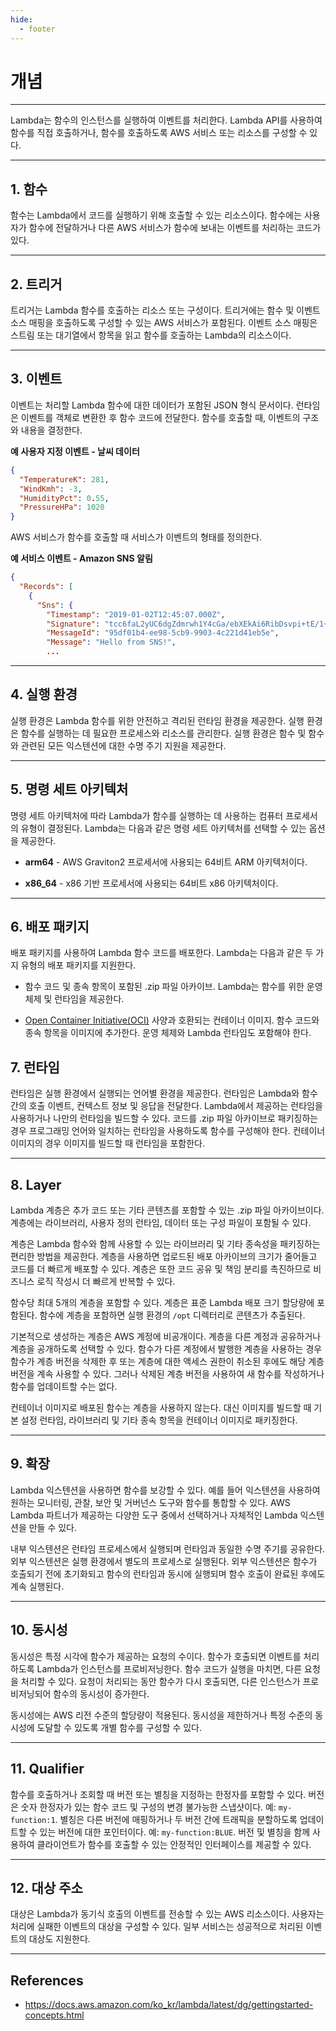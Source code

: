 ```yaml
---
hide:
  - footer
---
```


# 개념

---

Lambda는 함수의 인스턴스를 실행하여 이벤트를 처리한다. Lambda API를 사용하여 함수를 직접 호출하거나, 함수를 호출하도록 AWS 서비스 또는 리소스를 구성할 수 있다.

---

## 1. 함수

함수는 Lambda에서 코드를 실행하기 위해 호출할 수 있는 리소스이다. 함수에는 사용자가 함수에 전달하거나 다른 AWS 서비스가 함수에 보내는 이벤트를 처리하는 코드가 있다.

---

## 2. 트리거

트리거는 Lambda 함수를 호출하는 리소스 또는 구성이다. 트리거에는 함수 및 이벤트 소스 매핑을 호출하도록 구성할 수 있는 AWS 서비스가 포함된다. 이벤트 소스 매핑은 스트림 또는 대기열에서 항목을 읽고 함수를 호출하는 Lambda의 리소스이다.

---

## 3. 이벤트

이벤트는 처리할 Lambda 함수에 대한 데이터가 포함된 JSON 형식 문서이다. 런타임은 이벤트를 객체로 변환한 후 함수 코드에 전달한다. 함수를 호출할 때, 이벤트의 구조와 내용을 결정한다.

**예 사용자 지정 이벤트 - 날씨 데이터**

```json
{
  "TemperatureK": 281,
  "WindKmh": -3,
  "HumidityPct": 0.55,
  "PressureHPa": 1020
}
```

AWS 서비스가 함수를 호출할 때 서비스가 이벤트의 형태를 정의한다.

**예 서비스 이벤트 - Amazon SNS 알림**

```json
{
  "Records": [
    {
      "Sns": {
        "Timestamp": "2019-01-02T12:45:07.000Z",
        "Signature": "tcc6faL2yUC6dgZdmrwh1Y4cGa/ebXEkAi6RibDsvpi+tE/1+82j...65r==",
        "MessageId": "95df01b4-ee98-5cb9-9903-4c221d41eb5e",
        "Message": "Hello from SNS!",
        ...
```

---

## 4. 실행 환경

실행 환경은 Lambda 함수를 위한 안전하고 격리된 런타임 환경을 제공한다. 실행 환경은 함수를 실행하는 데 필요한 프로세스와 리소스를 관리한다. 실행 환경은 함수 및 함수와 관련된 모든 익스텐션에 대한 수명 주기 지원을 제공한다.

---

## 5. 명령 세트 아키텍처

명령 세트 아키텍처에 따라 Lambda가 함수를 실행하는 데 사용하는 컴퓨터 프로세서의 유형이 결정된다. Lambda는 다음과 같은 명령 세트 아키텍처를 선택할 수 있는 옵션을 제공한다.

- **arm64** - AWS Graviton2 프로세서에 사용되는 64비트 ARM 아키텍처이다.

- **x86_64** - x86 기반 프로세서에 사용되는 64비트 x86 아키텍처이다.

---

## 6. 배포 패키지

배포 패키지를 사용하여 Lambda 함수 코드를 배포한다. Lambda는 다음과 같은 두 가지 유형의 배포 패키지를 지원한다.

- 함수 코드 및 종속 항목이 포함된 .zip 파일 아카이브. Lambda는 함수를 위한 운영 체제 및 런타임을 제공한다.

- [Open Container Initiative(OCI)](https://opencontainers.org/) 사양과 호환되는 컨테이너 이미지. 함수 코드와 종속 항목을 이미지에 추가한다. 운영 체제와 Lambda 런타임도 포함해야 한다.

## 7. 런타임

런타임은 실행 환경에서 실행되는 언어별 환경을 제공한다. 런타임은 Lambda와 함수 간의 호출 이벤트, 컨텍스트 정보 및 응답을 전달한다. Lambda에서 제공하는 런타임을 사용하거나 나만의 런타임을 빌드할 수 있다. 코드를 .zip 파일 아카이브로 패키징하는 경우 프로그래밍 언어와 일치하는 런타임을 사용하도록 함수를 구성해야 한다. 컨테이너 이미지의 경우 이미지를 빌드할 때 런타임을 포함한다.

---

## 8. Layer

Lambda 계층은 추가 코드 또는 기타 콘텐츠를 포함할 수 있는 .zip 파일 아카이브이다. 계층에는 라이브러리, 사용자 정의 런타임, 데이터 또는 구성 파일이 포함될 수 있다.

계층은 Lambda 함수와 함께 사용할 수 있는 라이브러리 및 기타 종속성을 패키징하는 편리한 방법을 제공한다. 계층을 사용하면 업로드된 배포 아카이브의 크기가 줄어들고 코드를 더 빠르게 배포할 수 있다. 계층은 또한 코드 공유 및 책임 분리를 촉진하므로 비즈니스 로직 작성시 더 빠르게 반복할 수 있다.

함수당 최대 5개의 계층을 포함할 수 있다. 계층은 표준 Lambda 배포 크기 할당량에 포함된다. 함수에 계층을 포함하면 실행 환경의 `/opt` 디렉터리로 콘텐츠가 추출된다.

기본적으로 생성하는 계층은 AWS 계정에 비공개이다. 계층을 다른 계정과 공유하거나 계층을 공개하도록 선택할 수 있다. 함수가 다른 계정에서 발행한 계층을 사용하는 경우 함수가 계층 버전을 삭제한 후 또는 계층에 대한 액세스 권한이 취소된 후에도 해당 계층 버전을 계속 사용할 수 있다. 그러나 삭제된 계층 버전을 사용하여 새 함수를 작성하거나 함수를 업데이트할 수는 없다.

컨테이너 이미지로 배포된 함수는 계층을 사용하지 않는다. 대신 이미지를 빌드할 때 기본 설정 런타임, 라이브러리 및 기타 종속 항목을 컨테이너 이미지로 패키징한다.

---

## 9. 확장

Lambda 익스텐션을 사용하면 함수를 보강할 수 있다. 예를 들어 익스텐션을 사용하여 원하는 모니터링, 관찰, 보안 및 거버넌스 도구와 함수를 통합할 수 있다. AWS Lambda 파트너가 제공하는 다양한 도구 중에서 선택하거나 자체적인 Lambda 익스텐션을 만들 수 있다.

내부 익스텐션은 런타임 프로세스에서 실행되며 런타임과 동일한 수명 주기를 공유한다. 외부 익스텐션은 실행 환경에서 별도의 프로세스로 실행된다. 외부 익스텐션은 함수가 호출되기 전에 초기화되고 함수의 런타임과 동시에 실행되며 함수 호출이 완료된 후에도 계속 실행된다.

---

## 10. 동시성

동시성은 특정 시각에 함수가 제공하는 요청의 수이다. 함수가 호출되면 이벤트를 처리하도록 Lambda가 인스턴스를 프로비저닝한다. 함수 코드가 실행을 마치면, 다른 요청을 처리할 수 있다. 요청이 처리되는 동안 함수가 다시 호출되면, 다른 인스턴스가 프로비저닝되어 함수의 동시성이 증가한다.

동시성에는 AWS 리전 수준의 할당량이 적용된다. 동시성을 제한하거나 특정 수준의 동시성에 도달할 수 있도록 개별 함수를 구성할 수 있다.  

---

## 11. Qualifier

함수를 호출하거나 조회할 때 버전 또는 별칭을 지정하는 한정자를 포함할 수 있다. 버전은 숫자 한정자가 있는 함수 코드 및 구성의 변경 불가능한 스냅샷이다. 예: `my-function:1`. 별칭은 다른 버전에 매핑하거나 두 버전 간에 트래픽을 분할하도록 업데이트할 수 있는 버전에 대한 포인터이다. 예: `my-function:BLUE`. 버전 및 별칭을 함께 사용하여 클라이언트가 함수를 호출할 수 있는 안정적인 인터페이스를 제공할 수 있다.

---

## 12. 대상 주소

대상은 Lambda가 동기식 호출의 이벤트를 전송할 수 있는 AWS 리소스이다. 사용자는 처리에 실패한 이벤트의 대상을 구성할 수 있다. 일부 서비스는 성공적으로 처리된 이벤트의 대상도 지원한다.

---

## References

- <https://docs.aws.amazon.com/ko_kr/lambda/latest/dg/gettingstarted-concepts.html>
